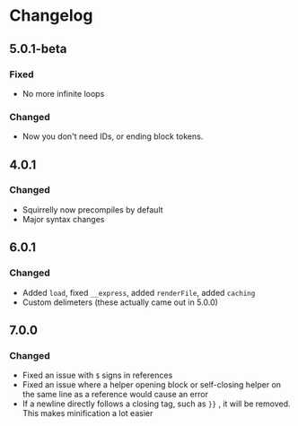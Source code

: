 # Changelog

## 5.0.1-beta

### Fixed

* No more infinite loops

### Changed

* Now you don't need IDs, or ending block tokens.

## 4.0.1

### Changed

* Squirrelly now precompiles by default
* Major syntax changes

## 6.0.1

### Changed

* Added `load`, fixed `__express`, added `renderFile`, added `caching`
* Custom delimeters \(these actually came out in 5.0.0\)

## 7.0.0

### Changed

* Fixed an issue with `$` signs in references
* Fixed an issue where a helper opening block or self-closing helper on the same line as a reference would cause an error
* If a newline directly follows a closing tag, such as `}}` , it will be removed. This makes minification a lot easier

